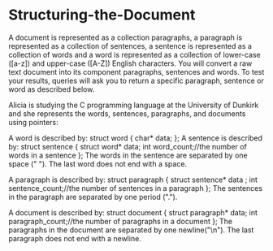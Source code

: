 # Structuring-the-Document
A document is represented as a collection paragraphs, a paragraph is represented as a collection of sentences, a sentence is represented as a collection of words and a word is represented as a collection of lower-case ([a-z]) and upper-case ([A-Z]) English characters. You will convert a raw text document into its component paragraphs, sentences and words. To test your results, queries will ask you to return a specific paragraph, sentence or word as described below.

Alicia is studying the C programming language at the University of Dunkirk and she represents the words, sentences, paragraphs, and documents using pointers:

A word is described by:
struct word {
    char* data;
};
A sentence is described by:
struct sentence {
    struct word* data;
    int word_count;//the number of words in a sentence
};
The words in the sentence are separated by one space (" "). The last word does not end with a space.

A paragraph is described by:
struct paragraph {
    struct sentence* data  ;
    int sentence_count;//the number of sentences in a paragraph
};
The sentences in the paragraph are separated by one period (".").

A document is described by:
struct document {
    struct paragraph* data;
    int paragraph_count;//the number of paragraphs in a document
};
The paragraphs in the document are separated by one newline("\n"). The last paragraph does not end with a newline.
